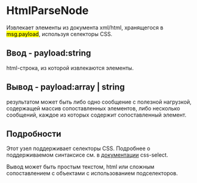 # HtmlParseNode

Извлекает элементы из документа xml/html, хранящегося в <mark>msg.payload</mark>, используя селекторы CSS.

## Ввод - payload:string
html-строка, из которой извлекаются элементы.

## Вывод - payload:array | string
результатом может быть либо одно сообщение с полезной нагрузкой, содержащей массив сопоставленных элементов, либо несколько сообщений, каждое из которых содержит сопоставленный элемент.

## Подробности
Этот узел поддерживает селекторы CSS. Подробнее о поддерживаемом синтаксисе см. в <a href="https://developer.mozilla.org/en-US/docs/Web/CSS/CSS_selectors" target="_blank">документации</a> css-select.

Вывод может быть простым текстом, html или сложным сопоставлением с объектами с использованием подселекторов.
